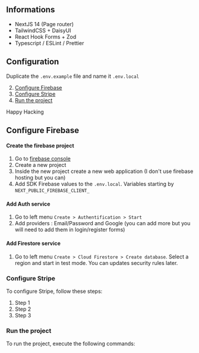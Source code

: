 ## Informations

- NextJS 14 (Page router)
- TailwindCSS + DaisyUI
- React Hook Forms + Zod
- Typescript / ESLint / Prettier

## Configuration

Duplicate the `.env.example` file and name it `.env.local`

2. [Configure Firebase](#configure-firebase)
3. [Configure Stripe](#configure-stripe)
4. [Run the project](#run-the-project)

Happy Hacking

## Configure Firebase

#### Create the firebase project

1. Go to [firebase console](https://console.firebase.google.com/)
2. Create a new project
3. Inside the new project create a new web application (I don't use firebase hosting but you can)
4. Add SDK Firebase values to the `.env.local`. Variables starting by `NEXT_PUBLIC_FIREBASE_CLIENT_`

#### Add Auth service

1. Go to left menu `Create > Authentification > Start`
2. Add providers : Email/Password and Google (you can add more but you will need to add them in login/register forms)

#### Add Firestore service

1. Go to left menu `Create > Cloud Firestore > Create database`. Select a region and start in test mode. You can updates security rules later.

### Configure Stripe

To configure Stripe, follow these steps:

1. Step 1
2. Step 2
3. Step 3

### Run the project

To run the project, execute the following commands:
